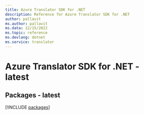 ```yaml
---
title: Azure Translator SDK for .NET
description: Reference for Azure Translator SDK for .NET
author: pallavit
ms.author: pallavit
ms.data: 12/15/2022
ms.topic: reference
ms.devlang: dotnet
ms.service: translator
---
```

# Azure Translator SDK for .NET - latest
## Packages - latest
[!INCLUDE [packages](translator-index.md)]